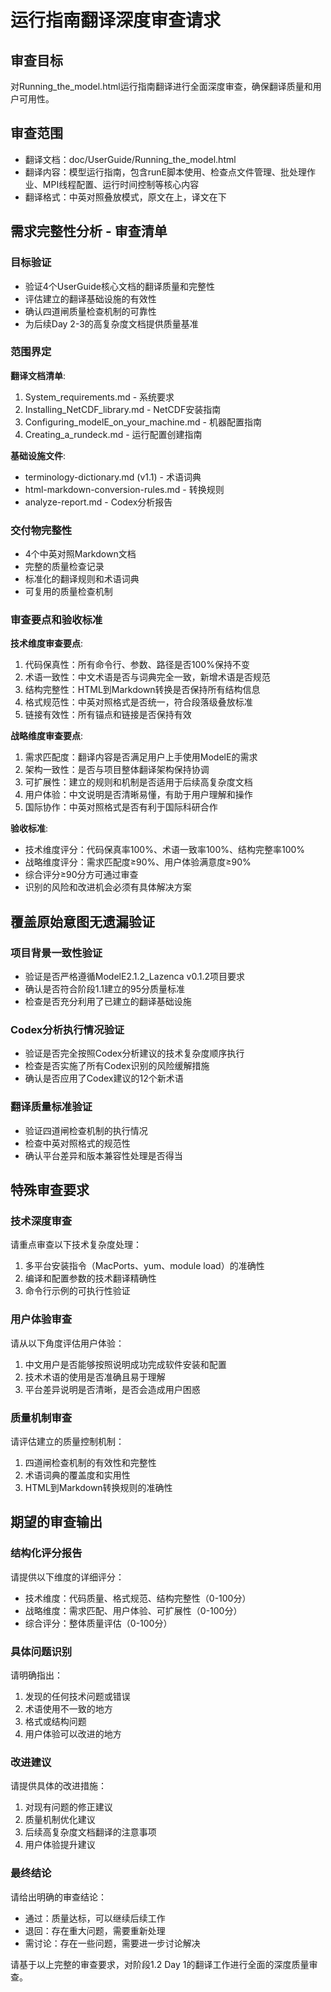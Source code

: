 # 运行指南翻译深度审查请求

## 审查目标
对Running_the_model.html运行指南翻译进行全面深度审查，确保翻译质量和用户可用性。

## 审查范围
- 翻译文档：doc/UserGuide/Running_the_model.html
- 翻译内容：模型运行指南，包含runE脚本使用、检查点文件管理、批处理作业、MPI线程配置、运行时间控制等核心内容
- 翻译格式：中英对照叠放模式，原文在上，译文在下

## 需求完整性分析 - 审查清单

### 目标验证
- 验证4个UserGuide核心文档的翻译质量和完整性
- 评估建立的翻译基础设施的有效性
- 确认四道闸质量检查机制的可靠性
- 为后续Day 2-3的高复杂度文档提供质量基准

### 范围界定
**翻译文档清单**:
1. System_requirements.md - 系统要求
2. Installing_NetCDF_library.md - NetCDF安装指南
3. Configuring_modelE_on_your_machine.md - 机器配置指南
4. Creating_a_rundeck.md - 运行配置创建指南

**基础设施文件**:
- terminology-dictionary.md (v1.1) - 术语词典
- html-markdown-conversion-rules.md - 转换规则
- analyze-report.md - Codex分析报告

### 交付物完整性
- 4个中英对照Markdown文档
- 完整的质量检查记录
- 标准化的翻译规则和术语词典
- 可复用的质量检查机制

### 审查要点和验收标准
**技术维度审查要点**:
1. 代码保真性：所有命令行、参数、路径是否100%保持不变
2. 术语一致性：中文术语是否与词典完全一致，新增术语是否规范
3. 结构完整性：HTML到Markdown转换是否保持所有结构信息
4. 格式规范性：中英对照格式是否统一，符合段落级叠放标准
5. 链接有效性：所有锚点和链接是否保持有效

**战略维度审查要点**:
1. 需求匹配度：翻译内容是否满足用户上手使用ModelE的需求
2. 架构一致性：是否与项目整体翻译架构保持协调
3. 可扩展性：建立的规则和机制是否适用于后续高复杂度文档
4. 用户体验：中文说明是否清晰易懂，有助于用户理解和操作
5. 国际协作：中英对照格式是否有利于国际科研合作

**验收标准**:
- 技术维度评分：代码保真率100%、术语一致率100%、结构完整率100%
- 战略维度评分：需求匹配度≥90%、用户体验满意度≥90%
- 综合评分≥90分方可通过审查
- 识别的风险和改进机会必须有具体解决方案

## 覆盖原始意图无遗漏验证

### 项目背景一致性验证
- 验证是否严格遵循ModelE2.1.2_Lazenca v0.1.2项目要求
- 确认是否符合阶段1.1建立的95分质量标准
- 检查是否充分利用了已建立的翻译基础设施

### Codex分析执行情况验证
- 验证是否完全按照Codex分析建议的技术复杂度顺序执行
- 检查是否实施了所有Codex识别的风险缓解措施
- 确认是否应用了Codex建议的12个新术语

### 翻译质量标准验证
- 验证四道闸检查机制的执行情况
- 检查中英对照格式的规范性
- 确认平台差异和版本兼容性处理是否得当

## 特殊审查要求

### 技术深度审查
请重点审查以下技术复杂度处理：
1. 多平台安装指令（MacPorts、yum、module load）的准确性
2. 编译和配置参数的技术翻译精确性
3. 命令行示例的可执行性验证

### 用户体验审查
请从以下角度评估用户体验：
1. 中文用户是否能够按照说明成功完成软件安装和配置
2. 技术术语的使用是否准确且易于理解
3. 平台差异说明是否清晰，是否会造成用户困惑

### 质量机制审查
请评估建立的质量控制机制：
1. 四道闸检查机制的有效性和完整性
2. 术语词典的覆盖度和实用性
3. HTML到Markdown转换规则的准确性

## 期望的审查输出

### 结构化评分报告
请提供以下维度的详细评分：
- 技术维度：代码质量、格式规范、结构完整性（0-100分）
- 战略维度：需求匹配、用户体验、可扩展性（0-100分）
- 综合评分：整体质量评估（0-100分）

### 具体问题识别
请明确指出：
1. 发现的任何技术问题或错误
2. 术语使用不一致的地方
3. 格式或结构问题
4. 用户体验可以改进的地方

### 改进建议
请提供具体的改进措施：
1. 对现有问题的修正建议
2. 质量机制优化建议
3. 后续高复杂度文档翻译的注意事项
4. 用户体验提升建议

### 最终结论
请给出明确的审查结论：
- 通过：质量达标，可以继续后续工作
- 退回：存在重大问题，需要重新处理
- 需讨论：存在一些问题，需要进一步讨论解决

请基于以上完整的审查要求，对阶段1.2 Day 1的翻译工作进行全面的深度质量审查。